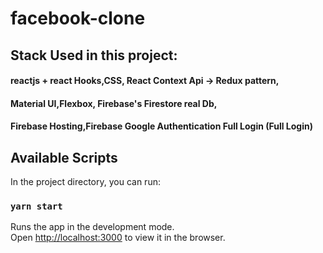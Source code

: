 # facebook-clone 
## Stack Used in this project: 
#### reactjs + react Hooks,CSS, React Context Api -> Redux pattern,
####  Material UI,Flexbox, Firebase's Firestore real Db,
#### Firebase Hosting,Firebase Google Authentication Full Login (Full Login)


## Available Scripts

In the project directory, you can run:

### `yarn start`

Runs the app in the development mode.\
Open [http://localhost:3000](http://localhost:3000) to view it in the browser.

